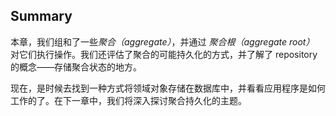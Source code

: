 ## Summary

本章，我们组和了一些*聚合（aggregate）*，并通过 *聚合根（aggregate root）* 对它们执行操作。我们还评估了聚合的可能持久化的方式，并了解了 repository 的概念——存储聚合状态的地方。

现在，是时候去找到一种方式将领域对象存储在数据库中，并看看应用程序是如何工作的了。在下一章中，我们将深入探讨聚合持久化的主题。